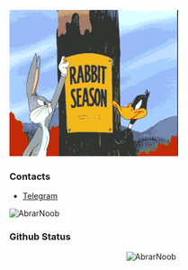 <img src= "https://raw.githubusercontent.com/AbrarNoob/blah-blah/main/m9Ie58N.gif" height="260" width="300" class="center"> </h2>

### Contacts
-  [Telegram](https://telegram.me/AbrarNoob)

<p align="left"> <img src="https://komarev.com/ghpvc/?username=AbrarNoob&label=Profile%20Viewed&color=red" alt="AbrarNoob" /> </p>


### Github Status
</p>
<p align="center">
<img src="https://github-readme-stats.vercel.app/api?username=AbrarNoob&show_icons=true&locale=en&theme=light"  alt="AbrarNoob" />
</p>
